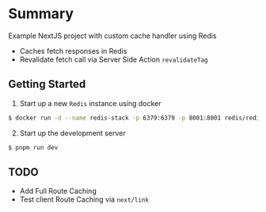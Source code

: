 # Summary

Example NextJS project with custom cache handler using Redis

* Caches fetch responses in Redis
* Revalidate fetch call via Server Side Action `revalidateTag`

## Getting Started

1. Start up a new `Redis` instance using docker

```bash
$ docker run -d --name redis-stack -p 6379:6379 -p 8001:8001 redis/redis-stack:latest
```

2. Start up the development server

```bash
$ pnpm run dev
```

## TODO

* Add Full Route Caching
* Test client Route Caching via `next/link`